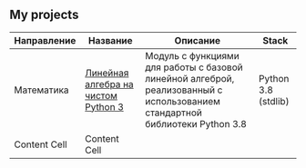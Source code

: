 ## My projects

| Направление  | Название | Описание | Stack|
| ------------- | ------------- | ------------- | ------------- |
| Математика  | [Линейная алгебра на чистом Python 3](/pure_python_linear_algebra) | Модуль с функциями для работы с базовой линейной алгеброй, реализованный с использованием стандартной библиотеки Python 3.8 | Python 3.8 (stdlib) |
| Content Cell  | Content Cell  | | |
